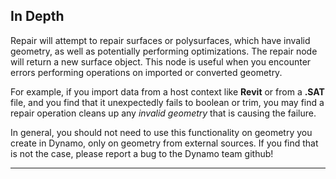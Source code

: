 ## In Depth
Repair will attempt to repair surfaces or polysurfaces, which have invalid geometry, as well as potentially performing optimizations. The repair node will return a new surface object. 
This node is useful when you encounter errors performing operations on imported or converted geometry.

For example, if you import data from a host context like **Revit** or from a **.SAT** file, and you find that it unexpectedly fails to boolean or trim, you may find a repair operation cleans up any *invalid geometry* that is causing the failure.

In general, you should not need to use this functionality on geometry you create in Dynamo, only on geometry from external sources. If you find that is not the case, please report a bug to the Dynamo team github!
___


